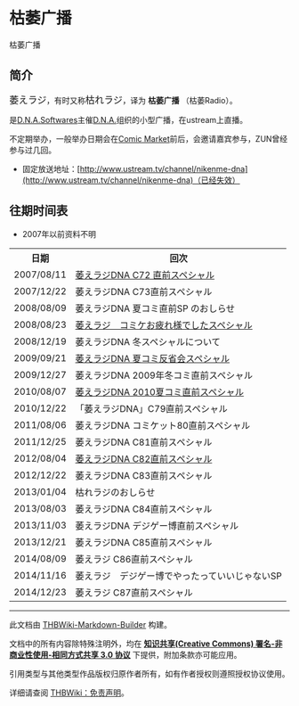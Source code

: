 # 枯萎广播

<!-- source html: G:\repos\THBWiki-Markdown-Builder\THBWikiMarkdown\Temp\main\6\63\ns0%3A%E6%9E%AF%E8%90%8E%E5%B9%BF%E6%92%AD.html -->

枯萎广播


## 简介
  
<big>萎えラジ</big>，有时又称<big>枯れラジ</big>，译为 **枯萎广播** （枯萎Radio）。  

是[D.N.A.Softwares](./D.N.A.Softwares.md)主催[D.N.A.](./D.N.A..md)组织的小型广播，在ustream上直播。  

不定期举办，一般举办日期会在[Comic Market](./Comic_Market.md)前后，会邀请嘉宾参与，ZUN曾经参与过几回。
  

- 固定放送地址：[http://www.ustream.tv/channel/nikenme-dna](http://www.ustream.tv/channel/nikenme-dna)（已经失效）


## 往期时间表
- 2007年以前资料不明


<table>

<tbody><tr>
<th>日期</th>
<th>回次
</th></tr>
<tr>
<td class="bg-color-info-10" style="">2007/08/11</td>
<td><a href="./枯萎广播-2007-08-11.md" title="枯萎广播/2007-08-11">萎えラジDNA C72 直前スペシャル</a>
</td></tr>
<tr>
<td class="bg-color-info-10" style="">2007/12/22</td>
<td>萎えラジDNA C73直前スペシャル
</td></tr>
<tr>
<td class="bg-color-info-10" style="">2008/08/09</td>
<td>萎えラジDNA 夏コミ直前SP のおしらせ
</td></tr>
<tr>
<td class="bg-color-info-10" style="">2008/08/23</td>
<td><a href="./枯萎广播-2008-08-23.md" title="枯萎广播/2008-08-23">萎えラジ　コミケお疲れ様でしたスペシャル</a>
</td></tr>
<tr>
<td class="bg-color-info-10" style="">2008/12/19</td>
<td>萎えラジDNA 冬スペシャルについて
</td></tr>
<tr>
<td class="bg-color-info-10" style="">2009/09/21</td>
<td><a href="./枯萎广播-2009-09-21.md" title="枯萎广播/2009-09-21">萎えラジDNA 夏コミ反省会スペシャル</a>
</td></tr>
<tr>
<td class="bg-color-info-10" style="">2009/12/27</td>
<td>萎えラジDNA 2009年冬コミ直前スペシャル
</td></tr>
<tr>
<td class="bg-color-info-10" style="">2010/08/07</td>
<td><a href="./枯萎广播-2010-08-07.md" title="枯萎广播/2010-08-07">萎えラジDNA 2010夏コミ直前スペシャル</a>
</td></tr>
<tr>
<td class="bg-color-info-10" style="">2010/12/22</td>
<td>「萎えラジDNA」C79直前スペシャル
</td></tr>
<tr>
<td class="bg-color-info-10" style="">2011/08/06</td>
<td>萎えラジDNA コミケット80直前スペシャル
</td></tr>
<tr>
<td class="bg-color-info-10" style="">2011/12/25</td>
<td>萎えラジDNA C81直前スペシャル
</td></tr>
<tr>
<td class="bg-color-info-10" style="">2012/08/04</td>
<td><a href="/index.php?title=%E6%9E%AF%E8%90%8E%E5%B9%BF%E6%92%AD/2012-08-04&amp;action=edit&amp;redlink=1" class="new" title="枯萎广播/2012-08-04（页面不存在）">萎えラジDNA C82直前スペシャル</a>
</td></tr>
<tr>
<td class="bg-color-info-10" style="">2012/12/22</td>
<td>萎えラジDNA C83直前スペシャル
</td></tr>
<tr>
<td class="bg-color-info-10" style="">2013/01/04</td>
<td>枯れラジのおしらせ
</td></tr>
<tr>
<td class="bg-color-info-10" style="">2013/08/03</td>
<td>萎えラジDNA C84直前スペシャル
</td></tr>
<tr>
<td class="bg-color-info-10" style="">2013/11/03</td>
<td>萎えラジDNA デジゲー博直前スペシャル
</td></tr>
<tr>
<td class="bg-color-info-10" style="">2013/12/21</td>
<td>萎えラジDNA C85直前スペシャル
</td></tr>
<tr>
<td class="bg-color-info-10" style="">2014/08/09</td>
<td>萎えラジ C86直前スペシャル
</td></tr>
<tr>
<td class="bg-color-info-10" style="">2014/11/16</td>
<td>萎えラジ　デジゲー博でやったっていいじゃないSP
</td></tr>
<tr>
<td class="bg-color-info-10" style="">2014/12/23</td>
<td>萎えラジ C87直前スペシャル
</td></tr></tbody></table>






---

此文档由 [THBWiki-Markdown-Builder](https://github.com/Delsin-Yu/THBWiki-Markdown-Builder) 构建。

文档中的所有内容除特殊注明外，均在 [**知识共享(Creative Commons) 署名-非商业性使用-相同方式共享 3.0 协议**](https://creativecommons.org/licenses/by-sa/3.0/deed.zh-hans) 下提供，附加条款亦可能应用。

引用类型与其他类型作品版权归原作者所有，如有作者授权则遵照授权协议使用。

详细请查阅 [THBWiki：免责声明](https://thbwiki.cc/THBWiki:%E5%85%8D%E8%B4%A3%E5%A3%B0%E6%98%8E)。

